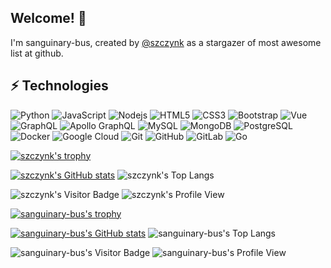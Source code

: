 ## Welcome! 👋

I'm sanguinary-bus, created by [@szczynk](https://github.com/szczynk) as a stargazer of most awesome list at github.

## ⚡ Technologies

![Python](https://img.shields.io/badge/-Python-3776AB?style=flat-square&logo=Python&logoColor=white)
![JavaScript](https://img.shields.io/badge/-JavaScript-F7DF1E?style=flat-square&logo=javascript&logoColor=black)
![Nodejs](https://img.shields.io/badge/-Node.js-43853D?style=flat-square&logo=node.js&logoColor=white)
![HTML5](https://img.shields.io/badge/-HTML5-E34F26?style=flat-square&logo=html5&logoColor=white)
![CSS3](https://img.shields.io/badge/-CSS3-1572B6?style=flat-square&logo=css3)
![Bootstrap](https://img.shields.io/badge/-Bootstrap-563D7C?style=flat-square&logo=bootstrap&logoColor=white)
![Vue](https://img.shields.io/badge/-Vue.Js-35495E?style=flat-square&logo=vuedotjs)
![GraphQL](https://img.shields.io/badge/-GraphQL-E10098?style=flat-square&logo=graphql)
![Apollo GraphQL](https://img.shields.io/badge/-Apollo%20GraphQL-311C87?style=flat-square&logo=apollo-graphql)
![MySQL](https://img.shields.io/badge/-MySQL-black?style=flat-square&logo=mysql&logoColor=white)
![MongoDB](https://img.shields.io/badge/-MongoDB-4EA94B?style=flat-square&logo=mongodb&logoColor=white)
![PostgreSQL](https://img.shields.io/badge/-PostgreSQL-316192?style=flat-square&logo=postgresql&logoColor=white)
![Docker](https://img.shields.io/badge/-Docker-blue?style=flat-square&logo=docker&logoColor=white)
![Google Cloud](https://img.shields.io/badge/Google%20Cloud-4285F4?style=flat-square&logo=google-cloud&logoColor=white)
![Git](https://img.shields.io/badge/-Git-E44C30?style=flat-square&logo=git&logoColor=white)
![GitHub](https://img.shields.io/badge/-GitHub-181717?style=flat-square&logo=github)
![GitLab](https://img.shields.io/badge/-GitLab-330F63?style=flat-square&logo=gitlab&logoColor=white)
![Go](https://img.shields.io/badge/-Go-00ADD8?style=flat-square&logo=go&logoColor=white)
<!--![Redis](https://img.shields.io/badge/-Redis-black?style=flat-square&logo=Redis)-->
<!--![ElasticSearch](https://img.shields.io/badge/-ElasticSearch-005571?style=flat-square&logo=elasticsearch)-->
<!--![TypeScript](https://img.shields.io/badge/-TypeScript-007ACC?style=flat-square&logo=typescript)-->
<!--![BitBucket](https://img.shields.io/badge/-BitBucket-darkblue?style=flat-square&logo=bitbucket)-->
<!--![DigitalOcean](https://img.shields.io/badge/-Digital%20Ocean-darkblue?style=flat-square&logo=digitalocean)-->
<!--![Amazon AWS](https://img.shields.io/badge/Amazon%20AWS-232F3E?style=flat-square&logo=amazon-aws)-->
<!--![Microsoft Azure](https://img.shields.io/badge/Microsoft%20Azure-232F7E?style=flat-square&logo=microsoft-azure)-->

[![szczynk's trophy](https://github-profile-trophy.vercel.app/?username=szczynk&margin-w=5&column=-1)](https://github.com/szczynk)

[![szczynk's GitHub stats](https://github-readme-stats.vercel.app/api?username=szczynk&line_height=20&card_width=300)](https://github.com/anuraghazra/github-readme-stats)
![szczynk's Top Langs](https://github-readme-stats.vercel.app/api/top-langs?username=szczynk&show_icons=true&layout=compact&langs_count=6&hide=html,jupyter%20notebook)

![szczynk's Visitor Badge](https://visitor-badge.laobi.icu/badge?page_id=szczynk.szczynk&format=true)
![szczynk's Profile View](https://komarev.com/ghpvc/?username=szczynk)

[![sanguinary-bus's trophy](https://github-profile-trophy.vercel.app/?username=sanguinary-bus&margin-w=5&column=-1)](https://github.com/ryo-ma/github-profile-trophy)

[![sanguinary-bus's GitHub stats](https://github-readme-stats.vercel.app/api?username=sanguinary-bus&line_height=20&card_width=300)](https://github.com/anuraghazra/github-readme-stats)
![sanguinary-bus's Top Langs](https://github-readme-stats.vercel.app/api/top-langs?username=sanguinary-bus&show_icons=true&layout=compact&langs_count=6)

![sanguinary-bus's Visitor Badge](https://visitor-badge.laobi.icu/badge?page_id=sanguinary-bus.sanguinary-bus&format=true)
![sanguinary-bus's Profile View](https://komarev.com/ghpvc/?username=sanguinary-bus)

<!--
**sanguinary-bus/sanguinary-bus** is a ✨ _special_ ✨ repository because its `README.md` (this file) appears on your GitHub profile.

Here are some ideas to get you started:

- 🔭 I’m currently working on ...
- 🌱 I’m currently learning ...
- 👯 I’m looking to collaborate on ...
- 🤔 I’m looking for help with ...
- 💬 Ask me about ...
- 📫 How to reach me: ...
- 😄 Pronouns: ...
- ⚡ Fun fact: ...
-->
